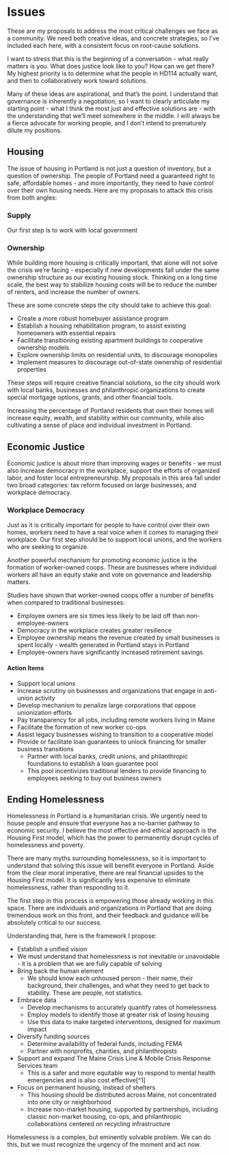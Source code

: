 # Issues 

These are my proposals to address the most critical challenges we face as a community.  We need both creative ideas, and concrete strategies, so I’ve included each here, with a consistent focus on root-cause solutions.

I want to stress that this is the beginning of a conversation - what really matters is you. What does justice look like to you? How can we get there? My highest priority is to determine what the people in HD114 actually want, and then to collaboratively work toward solutions.

Many of these ideas are aspirational, and that’s the point. I understand that governance is inherently a negotiation, so I want to clearly articulate my starting point - what I think the most just and effective solutions are - with the understanding that we’ll meet somewhere in the middle. I will always be a fierce advocate for working people, and I don’t intend to prematurely dilute my positions. 


## Housing

The issue of housing in Portland is not just a question of inventory, but a question of ownership. The people of Portland need a guaranteed right to safe, affordable homes - and more importantly, they need to have control over their own housing needs. Here are my proposals to attack this crisis from both angles:

### Supply

Our first step is to work with local government 

### Ownership

While building more housing is critically important, that alone will not solve the crisis we’re facing - especially if new developments fall under the same ownership structure as our existing housing stock. Thinking on a long time scale, the best way to stabilize housing costs will be to reduce the number of renters, and increase the number of owners. 

These are some concrete steps the city should take to achieve this goal:

- Create a more robust homebuyer assistance program
- Establish a housing rehabilitation program, to assist existing homeowners with essential repairs
- Facilitate transitioning existing apartment buildings to cooperative ownership models
- Explore ownership limits on residential units, to discourage monopolies
- Implement measures to discourage out-of-state ownership of residential properties

These steps will require creative financial solutions, so the city should work with local banks, businesses and philanthropic organizations to create special mortgage options, grants, and other financial tools. 

Increasing the percentage of Portland residents that own their homes will increase equity, wealth, and stability within our community, while also cultivating a sense of place and individual investment in Portland. 


## Economic Justice

Economic justice is about more than improving wages or benefits - we must also increase democracy in the workplace, support the efforts of organized labor, and foster local entrepreneurship. My proposals in this area fall under two broad categories: tax reform focused on large businesses, and workplace democracy.

### Workplace Democracy

Just as it is critically important for people to have control over their own homes, workers need to have a real voice when it comes to managing their workplace. Our first step should be to support local unions, and the workers who are seeking to organize. 

Another powerful mechanism for promoting economic justice is the formation of worker-owned coops. These are businesses where individual workers all have an equity stake and vote on governance and leadership matters. 

Studies have shown that worker-owned coops offer a number of benefits when compared to traditional businesses:

- Employee owners are six times less likely to be laid off than non-employee-owners
- Democracy in the workplace creates greater resilience 
- Employee ownership means the revenue created by small businesses is spent locally - wealth generated in Portland stays in Portland
- Employee-owners have significantly increased retirement savings


#### Action Items
- Support local unions
- Increase scrutiny on businesses and organizations that engage in anti-union activity
- Develop mechanism to penalize large corporations that oppose unionization efforts 
- Pay transparency for all jobs, including remote workers living in Maine
- Facilitate the formation of new worker co-ops
- Assist legacy businesses wishing to transition to a cooperative model
- Provide or facilitate loan guarantees to unlock financing for smaller business transitions
    - Partner with local banks, credit unions, and philanthropic foundations to establish a loan guarantee pool
    - This pool incentivizes traditional lenders to provide financing to employees seeking to buy out business owners 


## Ending Homelessness

Homelessness in Portland is a humanitarian crisis. We urgently need to house people and ensure that everyone has a no-barrier pathway to economic security. I believe the most effective and ethical approach is the Housing First model, which has the power to permanently disrupt cycles of homelessness and poverty.

There are many myths surrounding homelessness, so it is important to understand that solving this issue will benefit everyone in Portland. Aside from the clear moral imperative, there are real financial upsides to the Housing First model. It is significantly less expensive to eliminate homelessness, rather than responding to it. 

The first step in this process is empowering those already working in this space. There are individuals and organizations in Portland that are doing tremendous work on this front, and their feedback and guidance will be absolutely critical to our success. 

Understanding that, here is the framework I propose:

- Establish a unified vision
- We must understand that homelessness is not inevitable or unavoidable - it is a problem that we are fully capable of solving
- Bring back the human element
    - We should know each unhoused person - their name, their background, their challenges, and what they need to get back to stability. These are people, not statistics.
- Embrace data
    - Develop mechanisms to accurately quantify rates of homelessness
    - Employ models to identify those at greater risk of losing housing
    - Use this data to make targeted interventions, designed for maximum impact
- Diversify funding sources 
    - Determine availability of federal funds, including FEMA
    - Partner with nonprofits, charities, and philanthropists
- Support and expand The Maine Crisis Line & Mobile Crisis Response Services team
    - This is a safer and more equitable way to respond to mental health emergencies and is also cost effective[^1]
- Focus on permanent housing, instead of shelters
    - This housing should be distributed across Maine, not concentrated into one city or neighborhood
    - Increase non-market housing, supported by partnerships, including classic non-market housing, co-ops, and philanthropic collaborations centered on recycling infrastructure 

Homelessness is a complex, but eminently solvable problem. We can do this, but we must recognize the urgency of the moment and act now. 


<!-- ## Climate Resilience

The Gulf of Maine is warming more quickly than 99% of the world's oceans[^2][^3]. Climate change poses an existential threat to coastal communities, and will drastically reshape our state if we do not act now. I propose focusing our efforts on two primary goals:

### Mitigation
Our communities are already adversely affected by climate change and we must provide financial support - climate super fund etc.

### Resilience
lorem

[^1]: <a href="https://www.science.org/doi/pdf/10.1126/sciadv.abm2106" target="_blank">https://www.science.org/doi/pdf/10.1126/sciadv.abm2106</a>
[^2]: <a href="https://www.une.edu/magazine/climate-change" target="_blank">https://www.une.edu/magazine/climate-change</a>
[^3]: <a href="https://www.gmri.org/stories/gulf-of-maine-explained-causes-impacts-of-rapid-warming/" target="_blank">https://www.gmri.org/stories/gulf-of-maine-explained-causes-impacts-of-rapid-warming/</a>  -->